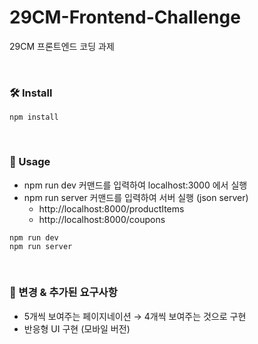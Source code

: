 # 29CM-Frontend-Challenge
29CM 프론트엔드 코딩 과제

<br/>

### 🛠 Install
```
npm install
```

<br/> 

### 📌 Usage
* npm run dev 커맨드를 입력하여 localhost:3000 에서 실행
* npm run server 커맨드를 입력하여 서버 실행 (json server)
    * http://localhost:8000/productItems
    * http://localhost:8000/coupons 
```
npm run dev
npm run server
```

<br/> 
 
 ### 🚀 변경 & 추가된 요구사항 
 * 5개씩 보여주는 페이지네이션 → 4개씩 보여주는 것으로 구현
 * 반응형 UI 구현 (모바일 버전)


<br/>
<br/>
